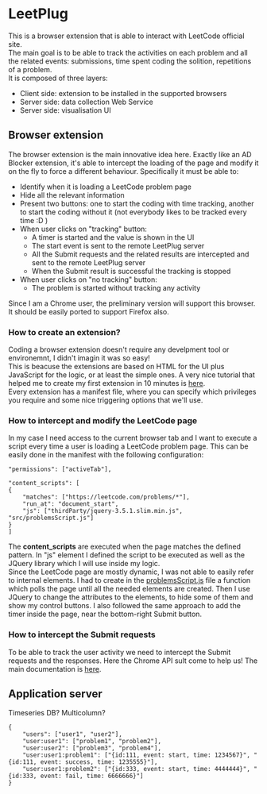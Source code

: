 # LeetPlug
This is a browser extension that is able to interact with LeetCode official site.  
The main goal is to be able to track the activities on each problem and all the related events: submissions, time spent coding the solition, repetitions of a problem.  
It is composed of three layers:
- Client side: extension to be installed in the supported browsers
- Server side: data collection Web Service
- Server side: visualisation UI

## Browser extension
The browser extension is the main innovative idea here. Exactly like an AD Blocker extension, it's able to intercept the loading of the page and modify it on the fly to force a different behaviour. Specifically it must be able to:
- Identify when it is loading a LeetCode problem page
- Hide all the relevant information
- Present two buttons: one to start the coding with time tracking, another to start the coding without it (not everybody likes to be tracked every time :D )
- When user clicks on "tracking" button:
  - A timer is started and the value is shown in the UI
  - The start event is sent to the remote LeetPlug server
  - All the Submit requests and the related results are intercepted and sent to the remote LeetPlug server
  - When the Submit result is successful the tracking is stopped
- When user clicks on "no tracking" button:
  - The problem is started without tracking any activity

Since I am a Chrome user, the preliminary version will support this browser. It should be easily ported to support Firefox also.

### How to create an extension?
Coding a browser extension doesn't require any develpment tool or environemnt, I didn't imagin it was so easy!  
This is beacuse the extensions are based on HTML for the UI plus JavaScript for the logic, or at least the simple ones. A very nice tutorial that helped me to create my first extension in 10 minutes is [here](https://www.sitepoint.com/create-chrome-extension-10-minutes-flat/).  
Every extension has a manifest file, where you can specify which privileges you require and some nice triggering options that we'll use.

### How to intercept and modify the LeetCode page
In my case I need access to the current browser tab and I want to execute a script every time a user is loading a LeetCode problem page. This can be easily done in the manifest with the following configuration:
```
"permissions": ["activeTab"],

"content_scripts": [
{
    "matches": ["https://leetcode.com/problems/*"],
    "run_at": "document_start",
    "js": ["thirdParty/jquery-3.5.1.slim.min.js", "src/problemsScript.js"]
}
]
```
The **content_scripts** are executed when the page matches the defined pattern. In "js" element I defined the script to be executed as well as the JQuery library which I will use inside my logic.  
Since the LeetCode page are mostly dynamic, I was not able to easily refer to internal elements. I had to create in the [problemsScript.js](src/problemsScript.js) file a function which polls the page until all the needed elements are created. Then I use JQuery to change the attributes to the elements, to hide some of them and show my control buttons. I also followed the same approach to add the timer inside the page, near the bottom-right Submit button.  

### How to intercept the Submit requests
To be able to track the user activity we need to intercept the Submit requests and the responses. Here the Chrome API sult come to help us! The main documentation is [here](https://developer.chrome.com/extensions/webRequest).

## Application server
Timeseries DB? Multicolumn?
```
{
    "users": ["user1", "user2"],
    "user:user1": ["problem1", "problem2"],
    "user:user2": ["problem3", "problem4"],
    "user:user1:problem1": ["{id:111, event: start, time: 1234567}", "{id:111, event: success, time: 1235555}"],
    "user:user1:problem2": ["{id:333, event: start, time: 4444444}", "{id:333, event: fail, time: 6666666}"]
}
